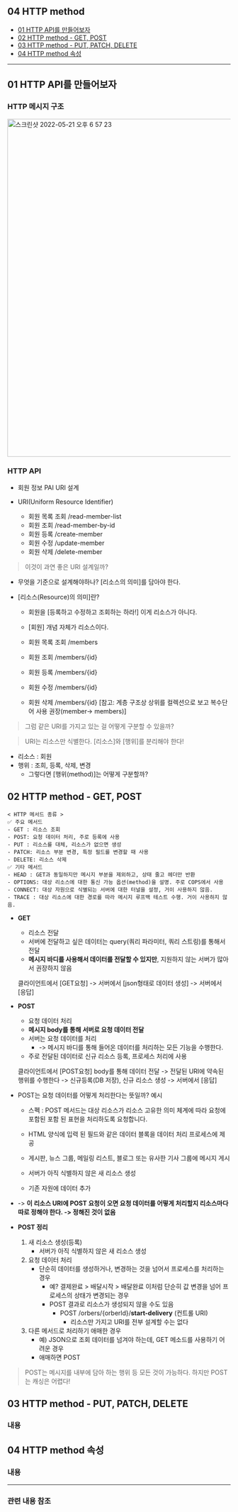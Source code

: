 ## 04 HTTP method ##
- [01 HTTP API를 만들어보자](#1)
- [02 HTTP method - GET, POST](#2)
- [03 HTTP method - PUT, PATCH, DELETE](#3)
- [04 HTTP method 속성](#4)

---

<a name="1"></a>
## 01 HTTP API를 만들어보자 ##
### HTTP 메시지 구조 ###
<img width="763" alt="스크린샷 2022-05-21 오후 6 57 23" src="https://user-images.githubusercontent.com/96563289/169646377-2ea2f850-a78b-470d-b12f-08c400eb07c5.png">

### HTTP API ###
- 회원 정보 PAI URI 설계
- URI(Uniform Resource Identifier)

    - 회원 목록 조회 /read-member-list
    - 회원 조회 /read-member-by-id
    - 회원 등록 /create-member
    - 회원 수정 /update-member
    - 회원 삭제 /delete-member

> 이것이 과연 좋은 URI 설계일까?

- 무엇을 기준으로 설계해야하나? [리소스의 의미]를 담아야 한다.

- [리소스(Resource)의 의미]란?
    - 회원을 [등록하고 수정하고 조회하는 하라!] 이게 리소스가 아니다.
    - [회원] 개념 자체가 리소스이다.

    - 회원 목록 조회 /members
    - 회원 조회 /members/{id}
    - 회원 등록 /members/{id}
    - 회원 수정 /members/{id}
    - 회원 삭제 /members/{id}
    [참고: 계층 구조상 상위를 컬렉션으로 보고 복수단어 사용 권장(member-> members)]

> 그럼 같은 URI를 가지고 있는 걸 어떻게 구분할 수 있을까?

> URI는 리소스만 식별한다. [리소스]와 [행위]를 분리해야 한다!

- 리소스 : 회원
- 행위 : 조희, 등록, 삭제, 변경
    - 그렇다면 [행위(method)]는 어떻게 구분할까?


<a name="2"></a>
## 02 HTTP method - GET, POST ##

    < HTTP 메서드 종류 >
    ✅ 주요 메서드
    - GET : 리소스 조회
    - POST: 요청 데이터 처리, 주로 등록에 사용
    - PUT : 리소스를 대체, 리소스가 없으면 생성
    - PATCH: 리소스 부분 변경, 특정 필드를 변경할 때 사용
    - DELETE: 리소스 삭제
    ✅ 기타 메서드
    - HEAD : GET과 동일하지만 메시지 부분을 제외하고, 상태 줄고 헤더만 반환
    - OPTIONS: 대상 리소스에 대한 통신 가능 옵션(method)을 설명. 주로 COPS에서 사용
    - CONNECT: 대상 자원으로 식별되는 서버에 대한 터널을 설정, 거이 사용하지 않음.
    - TRACE : 대상 리소스에 대한 경로를 따라 메시지 루프백 테스트 수행. 거이 사용하지 않음.

- **GET**
    - 리소스 전달
    - 서버에 전달하고 싶은 데이터는 query(쿼리 파라미터, 쿼리 스트링)를 통해서 전달
    - **메시지 바디를 사용해서 데이터를 전달할 수 있지만**, 지원하지 않는 서버가 많아서 권장하지 않음
    
    클라이언트에서 [GET요청] -> 서버에서 [json형태로 데이터 생성] -> 서버에서 [응답]

- **POST**
    - 요청 데이터 처리
    - **메시지 body를 통해 서버로 요청 데이터 전달**
    - 서버는 요청 데이터를 처리
        - -> 메시지 바디를 통해 들어온 데이터를 처리하는 모든 기능을 수행한다.
    - 주로 전달된 데이터로 신규 리소스 등록, 프로세스 처리에 사용
    
    클라이언트에서 [POST요청] body를 통해 데이터 전달 -> 전달된 URI에 약속된 행위를 수행한다 -> 신규등록(DB 저장), 신규 리소스 생성 -> 서버에서 [응답]

- POST는 요청 데이터를 어떻게 처리한다는 뜻일까? 예시
    - 스펙 : POST 메서드는 대상 리소스가 리소스 고유한 의미 체계에 따라 요청에 포함된 포함 된 표현을 처리하도록 요청합니다.

    - HTML 양식에 입력 된 필드와 같은 데이터 블록을 데이터 처리 프로세스에 제공
    - 게시판, 뉴스 그룹, 메일링 리스트, 블로그 또는 유사한 기사 그룹에 메시지 게시
    - 서버가 아직 식별하지 않은 새 리소스 생성
    - 기존 자원에 데이터 추가

- -> **이 리소스 URI에 POST 요청이 오면 요청 데이터를 어떻게 처리할지 리소스마다 따로 정해야 한다. -> 정해진 것이 없음**

- **POST 정리**
    1) 새 리소스 생성(등록)
        - 서버가 아직 식별하지 않은 새 리소스 생성
    2) 요청 데이터 처리
        - 단순히 데이터를 생성하거나, 변경하는 것을 넘어서 프로세스를 처리하는 경우
            - 예? 결제완료 > 배달시작 > 배달완료 이처럼 단순히 값 변경을 넘어 프로세스의 상태가 변경되는 경우
            - POST 결과로 리소스가 생성되지 않을 수도 있음
                -   POST /orbers/{orberld}/**start-delivery** (컨트롤 URI)
                    - 리소스만 가지고 URI를 전부 설계할 수는 없다
    3) 다른 메서드로 처리하기 애매한 경우
        - 예) JSON으로 조회 데이터를 넘겨야 하는데, GET 메소드를 사용하기 어려운 경우
        - 애매하면 POST

> POST는 메시지를 내부에 담아 하는 행위 등 모든 것이 가능하다. 하지만 POST는 캐싱은 어렵다!


<a name="3"></a>
## 03 HTTP method - PUT, PATCH, DELETE ##
### 내용 ###


<a name="4"></a>
## 04 HTTP method 속성 ##
### 내용 ###



---
### 관련 내용 참조 ###

